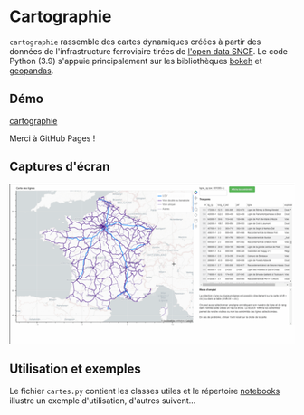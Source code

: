 # Cartographie

`cartographie` rassemble des cartes dynamiques créées à partir des données de l'infrastructure ferroviaire tirées de [l'open data SNCF](https://data.sncf.com/). Le code Python (3.9) s'appuie principalement sur les bibliothèques [bokeh](https://docs.bokeh.org/) et [geopandas](https://geopandas.org/).

## Démo

[cartographie](https://efbulle.github.io/cartographie/)

Merci à GitHub Pages !

## Captures d'écran

![capture](démo.gif)

## Utilisation et exemples

Le fichier `cartes.py` contient les classes utiles et le répertoire [notebooks](notebooks) illustre un exemple d'utilisation, d'autres suivent...





